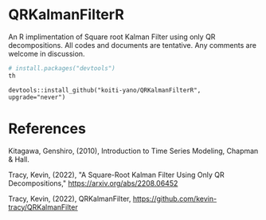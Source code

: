 # QRKalmanFilterR
An R implimentation of Square root Kalman Filter using only QR decompositions. All codes and documents are tentative. Any comments are welcome in discussion.

```R
# install.packages("devtools")
th
```

`devtools::install_github("koiti-yano/QRKalmanFilterR", upgrade="never")`

# References
Kitagawa, Genshiro, (2010), Introduction to Time Series Modeling, Chapman & Hall.

Tracy, Kevin, (2022), "A Square-Root Kalman Filter Using Only QR Decompositions," https://arxiv.org/abs/2208.06452

Tracy, Kevin, (2022), QRKalmanFilter, 
https://github.com/kevin-tracy/QRKalmanFilter
